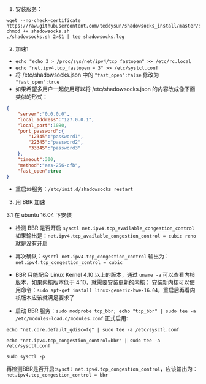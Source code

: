 1. 安装服务：

```shell
wget --no-check-certificate https://raw.githubusercontent.com/teddysun/shadowsocks_install/master/shadowsocks.sh
chmod +x shadowsocks.sh
./shadowsocks.sh 2>&1 | tee shadowsocks.log
```

2. 加速1

  - `echo "echo 3 > /proc/sys/net/ipv4/tcp_fastopen" >> /etc/rc.local`
  - `echo "net.ipv4.tcp_fastopen = 3" >> /etc/systcl.conf`
  - 将 /etc/shadowsocks.json 中的 `"fast_open":false` 修改为 `"fast_open":true`
  - 如果希望多用户一起使用可以将 /etc/shadowsocks.json 的内容改成像下面类似的形式：
```json
{
    "server":"0.0.0.0",
    "local_address":"127.0.0.1",
    "local_port":1080,
    "port_password":{
        "12345":"password1",
        "22345":"password2",
        "33345":"password3"
    },
    "timeout":300,
    "method":"aes-256-cfb",
    "fast_open":true
}
```
  - 重启ss服务：`/etc/init.d/shadowsocks restart`

3. 用 BBR 加速

3.1 在 ubuntu 16.04 下安装

- 检测 BBR 是否开启 `sysctl net.ipv4.tcp_available_congestion_control`
如果输出是：`net.ipv4.tcp_available_congestion_control = cubic reno`就是没有开启

- 再次确认：`sysctl net.ipv4.tcp_congestion_control`
输出为：`net.ipv4.tcp_congestion_control = cubic`

- BBR 只能配合 Linux Kernel 4.10 以上的版本，通过 `uname -a` 可以查看内核版本，如果内核版本低于 4.10，就需要安装更新的内核；
安装新内核可以使用命令：`sudo apt-get install linux-generic-hwe-16.04`，重启后再看内核版本应该就满足要求了

- 启动 BBR 服务：`sudo modprobe tcp_bbr; echo "tcp_bbr" | sudo tee -a /etc/modules-load.d/modules.conf`
正式启用: 
```
echo "net.core.default_qdisc=fq" | sudo tee -a /etc/sysctl.conf

echo "net.ipv4.tcp_congestion_control=bbr" | sudo tee -a /etc/sysctl.conf

sudo sysctl -p
```

再检测BBR是否开启:`sysctl net.ipv4.tcp_congestion_control`，应该输出为：`net.ipv4.tcp_congestion_control = bbr`